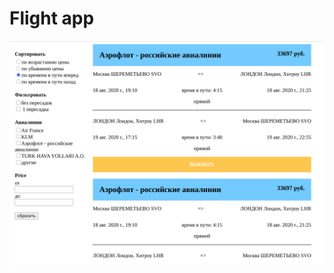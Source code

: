 # Flight app

![alt text](https://github.com/glow27/filter-flights/blob/main/Screenshot%20from%202020-11-08%2016-39-19.png)
